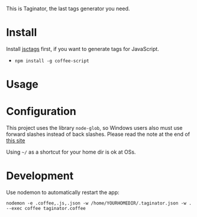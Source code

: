 This is Taginator, the last tags generator you need.

# Install

Install [jsctags](https://github.com/mozilla/doctorjs) first, if you want to generate
tags for JavaScript.

* `npm install -g coffee-script`

# Usage

# Configuration

This project uses the library `node-glob`, so Windows users also must use forward
slashes instead of back slashes. Please read the note at the end of
[this site](https://github.com/isaacs/node-glob)

Using `~/` as a shortcut for your home dir is ok at OSs.

# Development

Use nodemon to automatically restart the app:

    nodemon -e .coffee,.js,.json -w /home/YOURHOMEDIR/.taginator.json -w .  --exec coffee taginator.coffee
